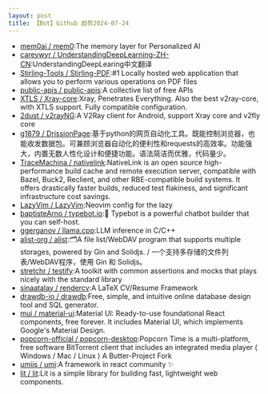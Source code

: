 ```yaml
---
layout: post
title: 【Bot】Github 趋势2024-07-24
---
```


* [mem0ai / mem0](https://github.com/mem0ai/mem0):The memory layer for Personalized AI
* [careywyr / UnderstandingDeepLearning-ZH-CN](https://github.com/careywyr/UnderstandingDeepLearning-ZH-CN):UnderstandingDeepLearing中文翻译
* [Stirling-Tools / Stirling-PDF](https://github.com/Stirling-Tools/Stirling-PDF):#1 Locally hosted web application that allows you to perform various operations on PDF files
* [public-apis / public-apis](https://github.com/public-apis/public-apis):A collective list of free APIs
* [XTLS / Xray-core](https://github.com/XTLS/Xray-core):Xray, Penetrates Everything. Also the best v2ray-core, with XTLS support. Fully compatible configuration.
* [2dust / v2rayNG](https://github.com/2dust/v2rayNG):A V2Ray client for Android, support Xray core and v2fly core
* [g1879 / DrissionPage](https://github.com/g1879/DrissionPage):基于python的网页自动化工具。既能控制浏览器，也能收发数据包。可兼顾浏览器自动化的便利性和requests的高效率。功能强大，内置无数人性化设计和便捷功能。语法简洁而优雅，代码量少。
* [TraceMachina / nativelink](https://github.com/TraceMachina/nativelink):NativeLink is an open source high-performance build cache and remote execution server, compatible with Bazel, Buck2, Reclient, and other RBE-compatible build systems. It offers drastically faster builds, reduced test flakiness, and significant infrastructure cost savings.
* [LazyVim / LazyVim](https://github.com/LazyVim/LazyVim):Neovim config for the lazy
* [baptisteArno / typebot.io](https://github.com/baptisteArno/typebot.io):💬 Typebot is a powerful chatbot builder that you can self-host.
* [ggerganov / llama.cpp](https://github.com/ggerganov/llama.cpp):LLM inference in C/C++
* [alist-org / alist](https://github.com/alist-org/alist):🗂️A file list/WebDAV program that supports multiple storages, powered by Gin and Solidjs. / 一个支持多存储的文件列表/WebDAV程序，使用 Gin 和 Solidjs。
* [stretchr / testify](https://github.com/stretchr/testify):A toolkit with common assertions and mocks that plays nicely with the standard library
* [sinaatalay / rendercv](https://github.com/sinaatalay/rendercv):A LaTeX CV/Resume Framework
* [drawdb-io / drawdb](https://github.com/drawdb-io/drawdb):Free, simple, and intuitive online database design tool and SQL generator.
* [mui / material-ui](https://github.com/mui/material-ui):Material UI: Ready-to-use foundational React components, free forever. It includes Material UI, which implements Google's Material Design.
* [popcorn-official / popcorn-desktop](https://github.com/popcorn-official/popcorn-desktop):Popcorn Time is a multi-platform, free software BitTorrent client that includes an integrated media player ( Windows / Mac / Linux ) A Butter-Project Fork
* [umijs / umi](https://github.com/umijs/umi):A framework in react community ✨
* [lit / lit](https://github.com/lit/lit):Lit is a simple library for building fast, lightweight web components.

